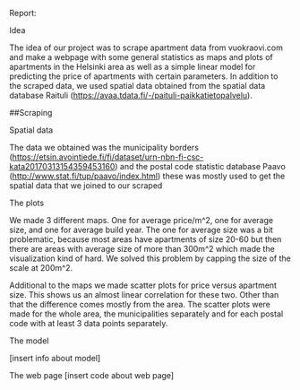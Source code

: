 Report:

Idea

The idea of our project was to scrape apartment data from vuokraovi.com and make a webpage with some general statistics as maps and plots of apartments in the Helsinki area as well as a simple linear model for  predicting the price of apartments with certain parameters. In addition to the scraped data, we used spatial data obtained from the spatial data database Raituli (https://avaa.tdata.fi/-/paituli-paikkatietopalvelu).

##Scraping




Spatial data

The data we obtained was the municipality borders (https://etsin.avointiede.fi/fi/dataset/urn-nbn-fi-csc-kata20170313154359453160) and  the postal code statistic database Paavo (http://www.stat.fi/tup/paavo/index.html) these was mostly used to get the spatial data that we joined to our scraped


The plots

We made 3 different maps. One for average price/m^2, one for average size, and one for average build year. The one for average size was a bit problematic, because most areas have apartments of size 20-60 but then there are areas with average size of more than 300m^2 which made the visualization kind of hard. We solved this problem by capping the size of the scale at 200m^2.

Additional to the maps we made scatter plots for price versus apartment size. This shows us an almost linear correlation for these two.  Other than that the difference comes mostly from the area. The scatter plots were made for the whole area, the municipalities separately and for each postal code with at least 3 data points separately.

The model

[insert info about model]

The web page
[insert code about web page]
